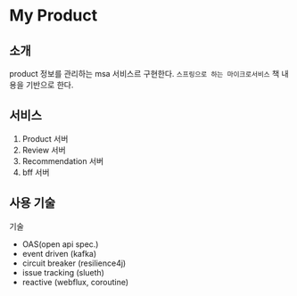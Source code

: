# My Product
## 소개
product 정보를 관리하는 msa 서비스르 구현한다. 
`스프링으로 하는 마이크로서비스` 책 내용을 기반으로 한다. 

## 서비스
1. Product 서버
2. Review 서버
3. Recommendation 서버
4. bff 서버

## 사용 기술
기술
- OAS(open api spec.)
- event driven (kafka)
- circuit breaker (resilience4j)
- issue tracking (slueth)
- reactive (webflux, coroutine)


